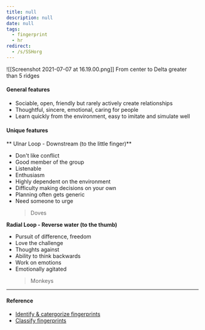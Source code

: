 ```yaml
---
title: null
description: null
date: null
tags:
  - fingerprint
  - hr
redirect:
  - /s/SSHorg
---
```


![[Screenshot 2021-07-07 at 16.19.00.png]] From center to Delta greater than 5 ridges

#### General features

- Sociable, open, friendly but rarely actively create relationships
- Thoughtful, sincere, emotional, caring for people
- Learn quickly from the environment, easy to imitate and simulate well

#### Unique features

** Ulnar Loop - Downstream (to the little finger)**

- Don't like conflict
- Good member of the group
- Listenable
- Enthusiasm
- Highly dependent on the environment
- Difficulty making decisions on your own
- Planning often gets generic
- Need someone to urge
  > Doves

**Radial Loop - Reverse water (to the thumb)**

- Pursuit of difference, freedom
- Love the challenge
- Thoughts against
- Ability to think backwards
- Work on emotions
- Emotionally agitated
  > Monkeys

---

#### Reference

- [Identify & catergorize fingerprints](https://lindanga.com/nhan-dien-phan-loai-dau-van-tay/)
- [Classify fingerprints](https://www.youtube.com/watch?v=D-vJ7jylkf8)
